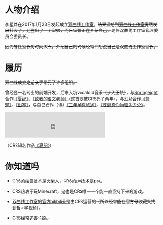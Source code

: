 # 人物介绍

李星烨在2017年1月23日发起成立[双曲线工作室](/hyperbola_studio)，<del>结果没想到[双曲线工作室](/hyperbola_studio)竟然发展壮大了，还整出了一个室娘，而且室娘正在介绍自己，</del>现任双曲线工作室管理委员会委员长。

<del>因为曾任室长的时间太长，介绍自己的时候经常口胡说自己是双曲线工作室室长。</del>

# 履历

<del>双曲线成立之前亲手带死了许多组织。</del>

曾经是一名砖业的前端开发，后来入坑vocaloid音乐<del>（步入正轨）</del>，与[Springeight](/springeight)合作[《夏纪》](/xiaji)、[《致我的语文老师》](/zhiyu)<del>（这首歌被CRS鸽了两年）</del>，与[幻以](/huanyi)合作[《魍魉》](/wangliang)、[《出塞》](/chusai)，与自己合作（误）[《三年单程旅途》](/sannian)、[《姜懿真你物理多少分》](/wulifen)。

<iframe frameborder="no" border="0" marginwidth="0" marginheight="0" width=330 height=86 src="https://music.163.com/outchain/player?type=2&id=1375530590&auto=0&height=66"></iframe>

（CRS知名作品[《夏纪》](/xiaji)）

# 你知道吗

- CRS的绘画技术是火柴人，CRS的pv技术是ppt。

- CRS热衷于玩Minecraft，这也是CRS唯一一个能一直坚持下来的游戏。

- [双曲线工作室的官方bilibili号](https://space.bilibili.com/294876424)是由CRS运营的<del>（所以经常能在官方号收藏夹找到哲♂学视频）</del>。

- <del>CRS经常迫害[-1娘](/-1niang)。</del>